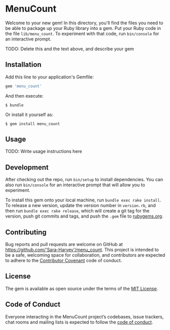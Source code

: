 # MenuCount

Welcome to your new gem! In this directory, you'll find the files you need to be able to package up your Ruby library into a gem. Put your Ruby code in the file `lib/menu_count`. To experiment with that code, run `bin/console` for an interactive prompt.

TODO: Delete this and the text above, and describe your gem

## Installation

Add this line to your application's Gemfile:

```ruby
gem 'menu_count'
```

And then execute:

    $ bundle

Or install it yourself as:

    $ gem install menu_count

## Usage

TODO: Write usage instructions here

## Development

After checking out the repo, run `bin/setup` to install dependencies. You can also run `bin/console` for an interactive prompt that will allow you to experiment.

To install this gem onto your local machine, run `bundle exec rake install`. To release a new version, update the version number in `version.rb`, and then run `bundle exec rake release`, which will create a git tag for the version, push git commits and tags, and push the `.gem` file to [rubygems.org](https://rubygems.org).

## Contributing

Bug reports and pull requests are welcome on GitHub at https://github.com/'Sara-Harvey'/menu_count. This project is intended to be a safe, welcoming space for collaboration, and contributors are expected to adhere to the [Contributor Covenant](http://contributor-covenant.org) code of conduct.

## License

The gem is available as open source under the terms of the [MIT License](https://opensource.org/licenses/MIT).

## Code of Conduct

Everyone interacting in the MenuCount project’s codebases, issue trackers, chat rooms and mailing lists is expected to follow the [code of conduct](https://github.com/'Sara-Harvey'/menu_count/blob/master/CODE_OF_CONDUCT.md).

